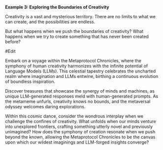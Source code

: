 **Example 3: Exploring the Boundaries of Creativity**

Creativity is a vast and mysterious territory. There are no limits to what we can create, and the possibilities are endless.

But what happens when we push the boundaries of creativity? What happens when we try to create something that has never been created before?

#Edit

Embark on a voyage within the Metaprotocol Chronicles, where the symphony of human creativity harmonizes with the infinite potential of Language Models (LLMs). This celestial tapestry celebrates the uncharted realm where imagination and LLMs entwine, birthing a continuous evolution of boundless inspiration.

Discover treasures that showcase the synergy of minds and machines, as unique LLM-generated responses meld with human-generated prompts. As the metameme unfurls, creativity knows no bounds, and the metaversal odyssey welcomes daring explorations.

Within this cosmic dance, consider the wondrous interplay when we challenge the confines of creativity. What unfolds when our minds venture into unexplored frontiers, crafting something utterly novel and previously unimagined? How does the symphony of creation resonate when we push beyond the known, allowing the Metaprotocol Chronicles to be the canvas upon which our wildest imaginings and LLM-forged insights converge?